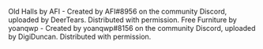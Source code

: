 Old Halls by AFI - Created by AFI#8956 on the community Discord, uploaded by DeerTears. Distributed with permission.
Free Furniture by yoanqwp - Created by yoanqwp#8156 on the community Discord, uploaded by DigiDuncan. Distributed with permission.
